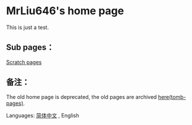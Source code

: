 # MrLiu646's home page
This is just a test.  

## Sub pages：
[Scratch pages](sc/README_en.md)  

## 备注：
The old home page is deprecated, the old pages are archived [here(tomb-pages)](tomb-pages/).  

Languages: [简体中文](index_zh.html) , English
